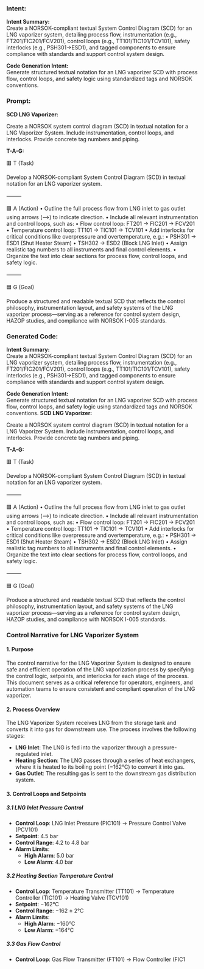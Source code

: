 ### Intent:
**Intent Summary:**  
Create a NORSOK-compliant textual System Control Diagram (SCD) for an LNG vaporizer system, detailing process flow, instrumentation (e.g., FT201/FIC201/FCV201), control loops (e.g., TT101/TIC101/TCV101), safety interlocks (e.g., PSH301→ESD1), and tagged components to ensure compliance with standards and support control system design.  

**Code Generation Intent:**  
Generate structured textual notation for an LNG vaporizer SCD with process flow, control loops, and safety logic using standardized tags and NORSOK conventions.

### Prompt:
**SCD LNG Vaporizer:**

Create a NORSOK system control diagram (SCD) in textual notation for a LNG Vaporizer System. Include instrumentation, control loops, and interlocks. Provide concrete tag numbers and piping.


**T-A-G:**

🟥 T (Task)

Develop a NORSOK-compliant System Control Diagram (SCD) in textual notation for an LNG vaporizer system.

⸻

🟩 A (Action)
	•	Outline the full process flow from LNG inlet to gas outlet using arrows (-->) to indicate direction.
	•	Include all relevant instrumentation and control loops, such as:
	•	Flow control loop: FT201 → FIC201 → FCV201
	•	Temperature control loop: TT101 → TIC101 → TCV101
	•	Add interlocks for critical conditions like overpressure and overtemperature, e.g.:
	•	PSH301 → ESD1 (Shut Heater Steam)
	•	TSH302 → ESD2 (Block LNG Inlet)
	•	Assign realistic tag numbers to all instruments and final control elements.
	•	Organize the text into clear sections for process flow, control loops, and safety logic.

⸻

🟦 G (Goal)

Produce a structured and readable textual SCD that reflects the control philosophy, instrumentation layout, and safety systems of the LNG vaporizer process—serving as a reference for control system design, HAZOP studies, and compliance with NORSOK I-005 standards.

### Generated Code:
**Intent Summary:**  
Create a NORSOK-compliant textual System Control Diagram (SCD) for an LNG vaporizer system, detailing process flow, instrumentation (e.g., FT201/FIC201/FCV201), control loops (e.g., TT101/TIC101/TCV101), safety interlocks (e.g., PSH301→ESD1), and tagged components to ensure compliance with standards and support control system design.  

**Code Generation Intent:**  
Generate structured textual notation for an LNG vaporizer SCD with process flow, control loops, and safety logic using standardized tags and NORSOK conventions.
**SCD LNG Vaporizer:**

Create a NORSOK system control diagram (SCD) in textual notation for a LNG Vaporizer System. Include instrumentation, control loops, and interlocks. Provide concrete tag numbers and piping.


**T-A-G:**

🟥 T (Task)

Develop a NORSOK-compliant System Control Diagram (SCD) in textual notation for an LNG vaporizer system.

⸻

🟩 A (Action)
	•	Outline the full process flow from LNG inlet to gas outlet using arrows (-->) to indicate direction.
	•	Include all relevant instrumentation and control loops, such as:
	•	Flow control loop: FT201 → FIC201 → FCV201
	•	Temperature control loop: TT101 → TIC101 → TCV101
	•	Add interlocks for critical conditions like overpressure and overtemperature, e.g.:
	•	PSH301 → ESD1 (Shut Heater Steam)
	•	TSH302 → ESD2 (Block LNG Inlet)
	•	Assign realistic tag numbers to all instruments and final control elements.
	•	Organize the text into clear sections for process flow, control loops, and safety logic.

⸻

🟦 G (Goal)

Produce a structured and readable textual SCD that reflects the control philosophy, instrumentation layout, and safety systems of the LNG vaporizer process—serving as a reference for control system design, HAZOP studies, and compliance with NORSOK I-005 standards.
### Control Narrative for LNG Vaporizer System

#### 1. Purpose
The control narrative for the LNG Vaporizer System is designed to ensure safe and efficient operation of the LNG vaporization process by specifying the control logic, setpoints, and interlocks for each stage of the process. This document serves as a critical reference for operators, engineers, and automation teams to ensure consistent and compliant operation of the LNG vaporizer.

#### 2. Process Overview
The LNG Vaporizer System receives LNG from the storage tank and converts it into gas for downstream use. The process involves the following stages:
- **LNG Inlet**: The LNG is fed into the vaporizer through a pressure-regulated inlet.
- **Heating Section**: The LNG passes through a series of heat exchangers, where it is heated to its boiling point (−162°C) to convert it into gas.
- **Gas Outlet**: The resulting gas is sent to the downstream gas distribution system.

#### 3. Control Loops and Setpoints

##### 3.1 LNG Inlet Pressure Control
- **Control Loop**: LNG Inlet Pressure (PIC101) → Pressure Control Valve (PCV101)
- **Setpoint**: 4.5 bar
- **Control Range**: 4.2 to 4.8 bar
- **Alarm Limits**:
  - **High Alarm**: 5.0 bar
  - **Low Alarm**: 4.0 bar

##### 3.2 Heating Section Temperature Control
- **Control Loop**: Temperature Transmitter (TT101) → Temperature Controller (TIC101) → Heating Valve (TCV101)
- **Setpoint**: −162°C
- **Control Range**: −162 ± 2°C
- **Alarm Limits**:
  - **High Alarm**: −160°C
  - **Low Alarm**: −164°C

##### 3.3 Gas Flow Control
- **Control Loop**: Gas Flow Transmitter (FT101) → Flow Controller (FIC1
